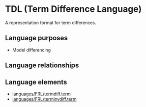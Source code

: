 # TDL (Term Difference Language)
A representation format for term differences.
## Language purposes
* Model differencing
## Language relationships
## Language elements
* [languages/FRL/termdiff.term](../../languages/FRL/termdiff.term)
* [languages/FRL/terminvdiff.term](../../languages/FRL/terminvdiff.term)
